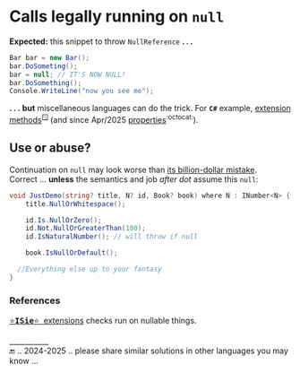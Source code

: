 # Calls legally running on `null`

**Expected:** this snippet to throw `NullReference`&nbsp;**.**&thinsp;**.**&thinsp;**.**

```csharp
Bar bar = new Bar();
bar.DoSometing();
bar = null; // IT'S NOW NULL!
bar.DoSomething();
Console.WriteLine("now you see me");
```

**.**&thinsp;**.**&thinsp;**.**&nbsp;**but** miscellaneous languages can do the trick. For **`C#`** example, [extension methods](https://learn.microsoft.com/en-us/dotnet/csharp/programming-guide/classes-and-structs/extension-methods)<sup>🪟</sup> (and since Apr/2025 [properties](https://github.com/dotnet/roslyn/issues/11159)<sup>:octocat:</sup>).

## Use or abuse?

Continuation on `null` may look worse than [its billion-dollar mistake](https://github.com/Kyriosity/read-write/blob/main/README%2B/pencraft/README%2B/essays/README+/bool/NullRefError.md).  
Correct ... **unless** the semantics and job _after dot_ assume this `null`:

```csharp
void JustDemo(string? title, N? id, Book? book) where N : INumber<N> {
    title.NullOrWhitespace();

    id.Is.NullOrZero();
    id.Not.NullOrGreaterThan(100);
    id.IsNaturalNumber(); // will throw if null

    book.IsNullOrDefault();

  //Everything else up to your fantasy
}
```

### References

[<samp>⭐<b>ISie</b>⭐</samp>&nbsp; extensions](../../parts/_ext/ISie/README.md) checks run on nullable things.

\___________\
🔚 .. 2024-2025 .. please share similar solutions in other languages you may know ...

